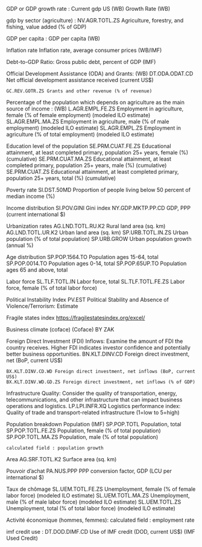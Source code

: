 GDP or GDP growth rate :
	Current gdp US (WB)
	Growth Rate (WB)
	
gdp by sector (agriculture) :
	NV.AGR.TOTL.ZS Agriculture, forestry, and fishing, value added (% of GDP)

GDP per capita :
	GDP per capita (WB)

Inflation rate
	Inflation rate, average consumer prices (WB/IMF)


Debt-to-GDP Ratio:
	Gross public debt, percent of GDP (IMF)


Official Development Assistance (ODA) and Grants: (WB)
	DT.ODA.ODAT.CD Net official development assistance received (current US$)
	
	
	GC.REV.GOTR.ZS Grants and other revenue (% of revenue)
	


									

Percentage of the population which depends on agriculture as the main source of income : (WB)
	L.AGR.EMPL.FE.ZS Employment in agriculture, female (% of female employment) (modeled ILO estimate)
	SL.AGR.EMPL.MA.ZS Employment in agriculture, male (% of male employment) (modeled ILO estimate)
	SL.AGR.EMPL.ZS Employment in agriculture (% of total employment) (modeled ILO estimate)

Education level of the population
	SE.PRM.CUAT.FE.ZS Educational attainment, at least completed primary, population 25+ years, female (%) (cumulative)
	SE.PRM.CUAT.MA.ZS Educational attainment, at least completed primary, population 25+ years, male (%) (cumulative)
	SE.PRM.CUAT.ZS Educational attainment, at least completed primary, population 25+ years, total (%) (cumulative)

Poverty rate
	SI.DST.50MD Proportion of people living below 50 percent of median income (%)


Income distribution
	SI.POV.GINI Gini index
	NY.GDP.MKTP.PP.CD GDP, PPP (current international $)
	
						

Urbanization rates
	AG.LND.TOTL.RU.K2 Rural land area (sq. km)
	AG.LND.TOTL.UR.K2 Urban land area (sq. km)
	SP.URB.TOTL.IN.ZS Urban population (% of total population)
	SP.URB.GROW Urban population growth (annual %)

Age distribution
	SP.POP.1564.TO Population ages 15-64, total
	SP.POP.0014.TO Population ages 0-14, total
	SP.POP.65UP.TO Population ages 65 and above, total

Labor force
	SL.TLF.TOTL.IN Labor force, total
	SL.TLF.TOTL.FE.ZS Labor force, female (% of total labor force)


Political Instability Index
	PV.EST Political Stability and Absence of Violence/Terrorism: Estimate

Fragile states index
	https://fragilestatesindex.org/excel/

Business climate (coface)
	(Coface) BY ZAK

Foreign Direct Investment (FDI) Inflows: Examine the amount of FDI the country receives. Higher FDI indicates investor confidence and potentially better business opportunities.
	BN.KLT.DINV.CD Foreign direct investment, net (BoP, current US$)

	BX.KLT.DINV.CD.WD Foreign direct investment, net inflows (BoP, current US$)
	BX.KLT.DINV.WD.GD.ZS Foreign direct investment, net inflows (% of GDP)


Infrastructure Quality: Consider the quality of transportation, energy, telecommunications, and other infrastructure that can impact business operations and logistics.
	LP.LPI.INFR.XQ Logistics performance index: Quality of trade and transport-related infrastructure (1=low to 5=high)



Population breakdown
	Population (IMF)
	SP.POP.TOTL Population, total
	SP.POP.TOTL.FE.ZS Population, female (% of total population)
	SP.POP.TOTL.MA.ZS Population, male (% of total population)

	calculated field : population growth


Area
	AG.SRF.TOTL.K2 Surface area (sq. km)

Pouvoir d’achat
	PA.NUS.PPP PPP conversion factor, GDP (LCU per international $)

Taux de chômage
	SL.UEM.TOTL.FE.ZS Unemployment, female (% of female labor force) (modeled ILO estimate)
	SL.UEM.TOTL.MA.ZS Unemployment, male (% of male labor force) (modeled ILO estimate)
	SL.UEM.TOTL.ZS Unemployment, total (% of total labor force) (modeled ILO estimate)


Activité économique (hommes, femmes):
	calculated field : employment rate

imf credit use :
	DT.DOD.DIMF.CD Use of IMF credit (DOD, current US$) (IMF Used Credit)
